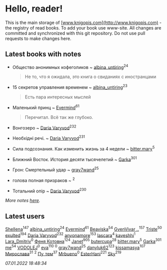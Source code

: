 # Hello, reader!
This is the main storage of [www.knigopis.com](http://www.knigopis.com) - the registry of read books.
To add your book use www-site. All changes are committed and synchronized with this git repository.
Do not use pull requests to make changes here.


## Latest books with notes
* Общество анонимных кофеголиков ~ [albina_untiring](users/257/2579695-vkontakte)<sup>24</sup>
    > Не то, что я ожидала, это книга о свиданиях с иностранцами

* 15 секретов управления временем ~ [albina_untiring](users/257/2579695-vkontakte)<sup>23</sup>
    > Есть пара интересных мыслей

* Маленький принц ~ [Evermind](users/302/302928912-vkontakte)<sup>61</sup>
    > Перечитал. Всё так же глубоко.

* Вонгозеро ~ [Daria Varyvod](users/829/829893410524253-facebook)<sup>232</sup>

* Необхідні речі. ~ [Daria Varyvod](users/829/829893410524253-facebook)<sup>231</sup>

* Сила подсознания. Как изменить жизнь за 4 недели ~ [bitter.mary](users/108/108890810412612634449-google)<sup>5</sup>

* Ближний Восток. История десяти тысячелетий ~ [Garka](users/115/115753719718250012620-google)<sup>301</sup>

* Грон: Смертельный удар ~ [gray7wand](users/110/110080946273609412257-google)<sup>25</sup>

* голова полная призраков ~ [](users/101/101368518035734751027-google)<sup>2</sup>

* Тотальний опір ~ [Daria Varyvod](users/829/829893410524253-facebook)<sup>230</sup>


_More notes [here](latest_books_with_notes.md)._


## Latest users
[Shellena](users/134/13413591548892934957-mailru)<sup>147</sup> 
[albina_untiring](users/257/2579695-vkontakte)<sup>24</sup> 
[Evermind](users/302/302928912-vkontakte)<sup>61</sup> 
[Beaviska](users/102/10202544960024508-facebook)<sup>54</sup> 
[GvenVivar ..](users/158/158266434925901-facebook)<sup>157</sup> 
[Triste](users/517/5175580462988229760-mailru)<sup>50</sup> 
[exulted](users/100/100599204551896265722-google)<sup>194</sup> 
[Daria Varyvod](users/829/829893410524253-facebook)<sup>232</sup> 
[anvonamore](users/595/5957175-vkontakte)<sup>153</sup> 
[lascara](users/243/2434302110035411-facebook)<sup>4</sup> 
[kaveshhi](users/854/854259041-yandex)<sup>1</sup> 
[Lara_Dmitriv](users/100/100083934374435157506-google)<sup>0</sup> 
[Феня Котовна](users/109/109746193906459706720-google)<sup>124</sup> 
[Janet](users/108/108113656204404967440-google)<sup>905</sup> 
[butercupa](users/193/193697993-vkontakte)<sup>28</sup> 
[bitter.mary](users/108/108890810412612634449-google)<sup>5</sup> 
[Garka](users/115/115753719718250012620-google)<sup>301</sup> 
[me](users/381/381417697-yandex)<sup>54</sup> 
[VODOLEJ](users/472/4722569524524943-facebook)<sup>0</sup> 
[eva](users/111/111656270551033014778-google)<sup>110</sup> 
[](users/110/110586684065969128396-google)<sup>0</sup> 
[gray7wand](users/110/110080946273609412257-google)<sup>25</sup> 
[danyluk62](users/374/374149854-vkontakte)<sup>123</sup> 
[kissamasya](users/684/68439978-vkontakte)<sup>107</sup> 
[Мирослава](users/106/106107989792957993574-google)<sup>31</sup> 
[](users/101/101368518035734751027-google)<sup>2</sup> 
[Пу_тем](users/344/3448154788585127-facebook)<sup>37</sup> 
[Mrbueno](users/173/1736709556538182-facebook)<sup>0</sup> 
[EsterHani](users/305/30558181-vkontakte)<sup>221</sup> 
[Sky](users/118/118049897850017649660-googleplus)<sup>219</sup> 


_07.01.2022 18:48:34_
